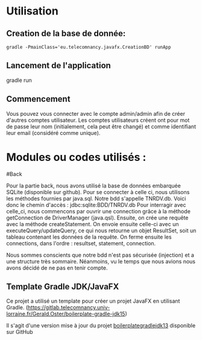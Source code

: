 
# Utilisation 

## Creation de la base de donnée:

```
gradle -PmainClass='eu.telecomnancy.javafx.CreationBD' runApp
```
## Lancement de l'application

gradle run

## Commencement

Vous pouvez vous connecter avec le compte admin/admin afin de créer d'autres comptes utilisateur. Les comptes utilisateurs créent ont pour mot de passe leur nom (initialement, cela peut être changé) et comme identifiant leur email (considéré comme unique).

# Modules ou codes utilisés :

#Back

Pour la partie back, nous avons utilisé la base de données embarquée SQLite (disponible sur github). 
Pour se connecter à celle ci, nous utilisons les méthodes fournies par java.sql.
Notre bdd s'appelle TNRDV.db. Voici donc le chemin d'accès : jdbc:sqlite:BDD/TNRDV.db
Pour interragir avec celle_ci, nous commencons par ouvrir une connection grâce à la méthode getConnection de DriverManager (java.qsl).
Ensuite, on crée une requête avec la méthode createStatement.
On envoie ensuite celle-ci avec un executeQuery/updateQuery, ce qui nous retourne un objet ResultSet, soit un tableau contenant les données de la requête.
On ferme ensuite les connections, dans l'ordre : resultset, statement, connection.

Nous sommes conscients que notre bdd n'est pas sécurisée (injection) et a une structure très sommaire. Néanmoins, vu le temps que nous avions nous avons décidé de ne pas en tenir compte.



## Template Gradle JDK/JavaFX

Ce projet a utilisé un template pour créer un projet JavaFX en utilisant Gradle. (https://gitlab.telecomnancy.univ-lorraine.fr/Gerald.Oster/boilerplate-gradle-jdk15)

Il s'agit d'une version mise à jour du projet  [boilerplategradlejdk13](https://github.com/Typhon0/boilerplategradlejdk13) disponible sur GitHub


